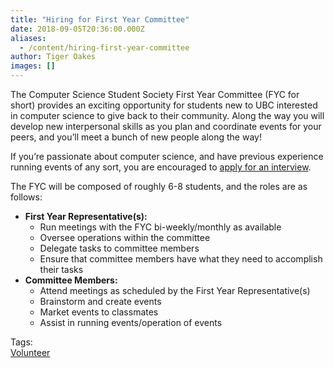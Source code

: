 ```yaml
---
title: "Hiring for First Year Committee"
date: 2018-09-05T20:36:00.000Z
aliases:
  - /content/hiring-first-year-committee
author: Tiger Oakes
images: []
---
```


<div class="field field-name-body field-type-text-with-summary field-label-hidden"><div class="field-items"><div class="field-item even"><p>The Computer Science Student Society First Year Committee (FYC for short) provides an exciting opportunity for students new to UBC interested in computer science to give back to their community. Along the way you will develop new interpersonal skills as you plan and coordinate events for your peers, and you&#x2019;ll meet a bunch of new people along the way!</p>

<p>If you&#x2019;re passionate about computer science, and have previous experience running events of any sort, you are encouraged to <a href="https://goo.gl/forms/sTX6ArnRkIXhsBtK2">apply for an interview</a>.</p>

<p>The FYC will be composed of roughly 6-8 students, and the roles are as follows:</p>

<ul>
<li><strong>First Year Representative(s):</strong>

<ul>
<li>Run meetings with the FYC bi-weekly/monthly as available</li>
<li>Oversee operations within the committee</li>
<li>Delegate tasks to committee members</li>
<li>Ensure that committee members have what they need to accomplish their tasks</li>
</ul></li>
<li><strong>Committee Members:</strong>

<ul>
<li>Attend meetings as scheduled by the First Year Representative(s)</li>
<li>Brainstorm and create events</li>
<li>Market events to classmates</li>
<li>Assist in running events/operation of events</li>
</ul></li>
</ul>
</div></div></div>    <footer>
    <div class="field field-name-field-tags field-type-taxonomy-term-reference field-label-above"><div class="field-label">Tags:&#xA0;</div><div class="field-items"><div class="field-item even"><a href="/club/volunteer">Volunteer</a></div></div></div>      </footer>
